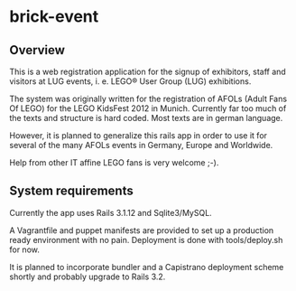 brick-event
===========

Overview
--------

This is a web registration application for the signup of exhibitors, staff and visitors at LUG events,
i. e. LEGO&reg; User Group (LUG) exhibitions.

The system was originally written for the registration of AFOLs (Adult Fans Of LEGO) for the LEGO KidsFest 2012
in Munich. Currently far too much of the texts and structure is hard coded. Most texts are in german language.

However, it is planned to generalize this rails app in order to use it for several of the many AFOLs events in Germany, Europe and Worldwide.

Help from other IT affine LEGO fans is very welcome ;-).

System requirements
-------------------

Currently the app uses Rails 3.1.12 and Sqlite3/MySQL.

A Vagrantfile and puppet manifests are provided to set up a production ready environment with no pain.
Deployment is done with tools/deploy.sh for now.

It is planned to incorporate bundler and a Capistrano deployment scheme shortly and probably upgrade to Rails 3.2.


